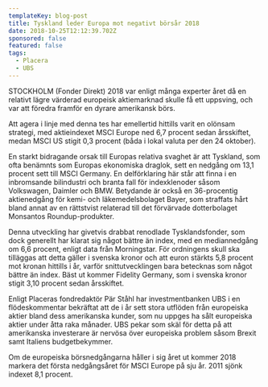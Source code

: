 ```yaml
---
templateKey: blog-post
title: Tyskland leder Europa mot negativt börsår 2018
date: 2018-10-25T12:12:39.702Z
sponsored: false
featured: false
tags:
  - Placera
  - UBS
---
```

STOCKHOLM (Fonder Direkt) 2018 var enligt många experter året då en relativt lägre värderad europeisk aktiemarknad skulle få ett uppsving, och var att föredra framför en dyrare amerikansk börs.

Att agera i linje med denna tes har emellertid hittills varit en olönsam strategi, med aktieindexet MSCI Europe ned 6,7 procent sedan årsskiftet, medan MSCI US stigit 0,3 procent (båda i lokal valuta per den 24 oktober).

En starkt bidragande orsak till Europas relativa svaghet är att Tyskland, som ofta benämnts som Europas ekonomiska draglok, sett en nedgång om 13,1 procent sett till MSCI Germany. En delförklaring här står att finna i en inbromsande bilindustri och branta fall för indexklenoder såsom Volkswagen, Daimler och BMW. Betydande är också en 36-procentig aktienedgång för kemi- och läkemedelsbolaget Bayer, som straffats hårt bland annat av en rättstvist relaterad till det förvärvade dotterbolaget Monsantos Roundup-produkter.

Denna utveckling har givetvis drabbat renodlade Tysklandsfonder, som dock generellt har klarat sig något bättre än index, med en mediannedgång om 6,6 procent, enligt data från Morningstar. För ordningens skull ska tilläggas att detta gäller i svenska kronor och att euron stärkts 5,8 procent mot kronan hittills i år, varför snittutvecklingen bara betecknas som något bättre än index. Bäst ut kommer Fidelity Germany, som i svenska kronor stigit 3,10 procent sedan årsskiftet.

Enligt Placeras fondredaktör Pär Ståhl har investmentbanken UBS i en flödeskommentar bekräftat att de i år sett stora utflöden från europeiska aktier bland dess amerikanska kunder, som nu uppges ha sålt europeiska aktier under åtta raka månader. UBS pekar som skäl för detta på att amerikanska investerare är nervösa över europeiska problem såsom Brexit samt Italiens budgetbekymmer.

Om de europeiska börsnedgångarna håller i sig året ut kommer 2018 markera det första nedgångsåret för MSCI Europe på sju år. 2011 sjönk indexet 8,1 procent.

